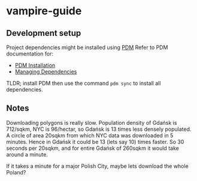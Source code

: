 # vampire-guide

## Development setup

Project dependencies might be installed using [PDM](https://pdm-project.org/en/latest/)
Refer to PDM documentation for:
- [PDM Installation](https://pdm-project.org/en/latest/#installation) 
- [Managing Dependencies](https://pdm-project.org/en/latest/usage/dependency/#manage-dependencies)

TLDR; install PDM then use the command `pdm sync` to install all dependencies. 

## Notes

Downloading polygons is really slow. Population density of Gdańsk is 712/sqkm, NYC is 96/hectar, so Gdańsk is 13 times less densely populated. A circle of area 20sqkm from which NYC data was downloaded in 5 minutes. Hence in Gdańsk it could be 13 (lets say 10) times faster. So 30 seconds per 20sqkm, and for entire Gdańsk of 260sqkm it would take around a minute.

If it takes a minute for a major Polish City, maybe lets download the whole Poland?
